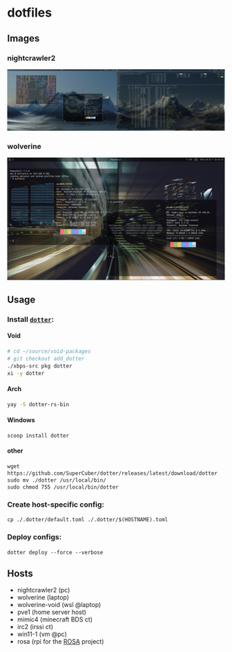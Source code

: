 # dotfiles

## Images

### nightcrawler2

![nightcrawler2](./images/nightcrawler2.jpg)

### wolverine

![wolverine](./images/wolverine.jpg)

## Usage

### Install [`dotter`](https://github.com/SuperCuber/dotter):

#### Void

```bash
# cd ~/source/void-packages
# git checkout add_dotter
./xbps-src pkg dotter
xi -y dotter
```

#### Arch

```bash
yay -S dotter-rs-bin
```

#### Windows

```pwsh
scoop install dotter
```

#### other

```shell
wget https://github.com/SuperCuber/dotter/releases/latest/download/dotter
sudo mv ./dotter /usr/local/bin/
sudo chmod 755 /usr/local/bin/dotter
```

### Create host-specific config:

```shell
cp ./.dotter/default.toml ./.dotter/$(HOSTNAME).toml
```

### Deploy configs:

```shell
dotter deploy --force --verbose
```

## Hosts

- nightcrawler2 (pc)
- wolverine (laptop)
- wolverine-void (wsl @laptop)
- pve1 (home server host)
- mimic4 (minecraft BDS ct)
- irc2 (irssi ct)
- win11-1 (vm @pc)
- rosa (rpi for the [ROSA](https://github.com/Cornelius-Figgle/ROSA) project)

